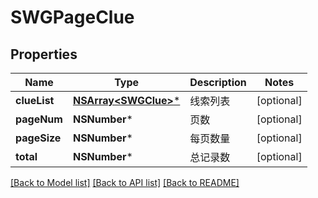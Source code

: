 # SWGPageClue

## Properties
Name | Type | Description | Notes
------------ | ------------- | ------------- | -------------
**clueList** | [**NSArray&lt;SWGClue&gt;***](SWGClue.md) | 线索列表 | [optional] 
**pageNum** | **NSNumber*** | 页数 | [optional] 
**pageSize** | **NSNumber*** | 每页数量 | [optional] 
**total** | **NSNumber*** | 总记录数 | [optional] 

[[Back to Model list]](../README.md#documentation-for-models) [[Back to API list]](../README.md#documentation-for-api-endpoints) [[Back to README]](../README.md)


